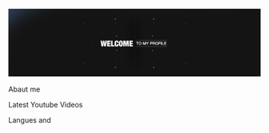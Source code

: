 [![Header](https://github.com/IosTanirbergen/iostanirbergen/blob/master/assets/welcome.gif)](http://project2863414.tilda.ws)

Abaut me 


Latest Youtube Videos

Langues and 